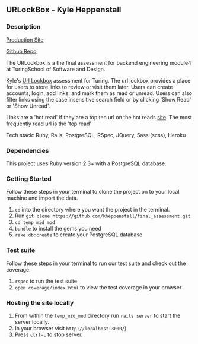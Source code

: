## URLockBox - Kyle Heppenstall

### Description

[Production Site](https://guarded-beach-39889.herokuapp.com/)

[Github Repo](https://github.com/kheppenstall/final_assessment)

The URLockbox is a the final assessment for backend engineering module4 at TuringSchool of Software and Design.

Kyle's [Url Lockbox](https://gist.github.com/neight-allen/335dcfdc8fc258757357ce597eb9dbd1) assessment for Turing. The url lockbox provides a place for users to store links to review or visit them later. Users can create accounts, login, add links, and mark them as read or unread. Users can also filter links using the case insensitive search field or by clicking 'Show Read' or 'Show Unread'.

Links are a 'hot read' if they are a top ten url on the hot reads [site](https://pure-cliffs-71275.herokuapp.com/). The most frequently read url is the 'top read'

Tech stack: Ruby, Rails, PostgreSQL, RSpec, JQuery, Sass (scss), Heroku

### Dependencies 

This project uses Ruby version 2.3+ with a PostgreSQL database.

### Getting Started

Follow these steps in your terminal to clone the project on to your local machine and import the data.

  1. `cd` into the directory where you want the project in the terminal.
  1. Run `git clone https://github.com/kheppenstall/final_assessment.git`
  1. `cd temp_mid_mod` 
  1. `bundle` to install the gems you need
  1. `rake db:create` to create your PostgreSQL database

### Test suite

Follow these steps in your terminal to run our test suite and check out the coverage.

  1. `rspec` to run the test suite
  1. `open coverage/index.html` to view the test coverage in your browser

### Hosting the site locally

  1. From within the `temp_mid_mod` directory run `rails server` to start the server locally.
  1. In your browser visit `http://localhost:3000/`)
  1. Press `ctrl-c` to stop server.
